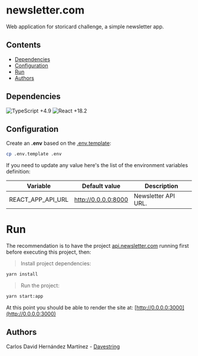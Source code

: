# newsletter.com

Web application for storicard challenge, a simple newsletter app.

## Contents

- [Dependencies](#dependencies)
- [Configuration](#configuration)
- [Run](#run)
- [Authors](#authors)

## Dependencies

![TypeScript +4.9](https://img.shields.io/badge/TypeScript-+4.9-blue.svg)
![React +18.2](https://img.shields.io/badge/React-+18.2-red.svg)

## Configuration

Create an **.env** based on the [.env.template](./.env.template):

```sh
cp .env.template .env
```

If you need to update any value here's the list of the environment variables definition:

| Variable          | Default value       | Description         |
| ----------------- | ------------------- | ------------------- |
| REACT_APP_API_URL | http://0.0.0.0:8000 | Newsletter API URL. |

# Run

The recommendation is to have the project [api.newsletter.com](https://github.com/Davestring/api.newsletter.com/) running first before executing this project, then:

> Install project dependencies:

```sh
yarn install
```

> Run the project:

```sh
yarn start:app
```

At this point you should be able to render the site at: [http://0.0.0.0:3000](http://0.0.0.0:3000)

## Authors

Carlos David Hernández Martínez - [Davestring](https://github.com/Davestring)

